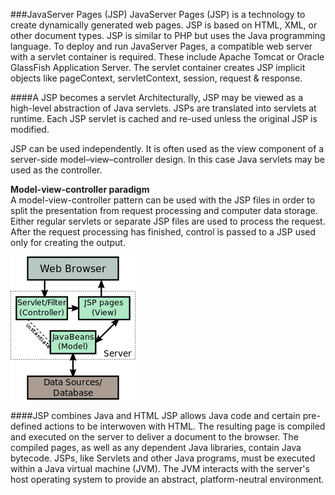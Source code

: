 <!--djw: done -->
<!-- djw: might want to add some example jsp code -->
###JavaServer Pages (JSP)
JavaServer Pages (JSP) is a technology to create dynamically generated web pages. JSP is based on HTML, XML, or other document types. JSP is similar to PHP but uses the Java programming language. To deploy and run JavaServer Pages, a compatible web server with a servlet container is required. These include Apache Tomcat or Oracle GlassFish Application Server. The servlet container creates JSP implicit objects like pageContext, servletContext, session, request & response.

####A JSP becomes a servlet
Architecturally, JSP may be viewed as a high-level abstraction of Java servlets. JSPs are translated into servlets at runtime. Each JSP servlet is cached and re-used unless the original JSP is modified.

JSP can be used independently. It is often used as the view component of a server-side model–view–controller design. In this case Java servlets may be used as the controller. 

**Model-view-controller paradigm**  
A model-view-controller pattern can be used with the JSP files in order to split the presentation from request processing and computer data storage. Either regular servlets or separate JSP files are used to process the request. After the request processing has finished, control is passed to a JSP used only for creating the output. 

![](images/jsp/200px-JSP_Model_2.svg.png)

####JSP combines Java and HTML
JSP allows Java code and certain pre-defined actions to be interwoven with HTML. The resulting page is compiled and executed on the server to deliver a document to the browser. The compiled pages, as well as any dependent Java libraries, contain Java bytecode. JSPs, like Servlets and other Java programs, must be executed within a Java virtual machine (JVM). The JVM interacts with the server's host operating system to provide an abstract, platform-neutral environment.







